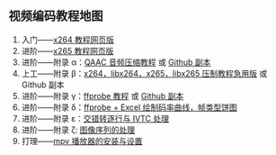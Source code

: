 视频编码教程地图
-----

1.  入门——[x264 教程网页版](https://iavoe.github.io/x264-web-tutorial/HTML/index.html)
2.  进阶——[x265 教程网页版](https://iavoe.github.io/x265-web-tutorial/HTML/index.html)
3.  进阶——附录 α：[QAAC 音频压缩教程](https://www.nazorip.site/archives/44/) 或 [Github 副本](https://github.com/iAvoe/QAAC-Tutorial-Standalone/blob/master/%E6%95%99%E7%A8%8B.md)
4.  上工——附录 β：[x264，libx264，x265，libx265 压制教程急用版](https://nazorip.site/archives/334/) 或 Github 副本
5.  进阶——附录 γ：[ffprobe 教程](https://nazorip.site/archives/169/) 或 [Github 副本](https://github.com/iAvoe/FFprobe-Tutorial-Standalone/blob/master/%E6%95%99%E7%A8%8B.md)
6.  进阶——附录 δ：[ffprobe + Excel 绘制码率曲线，帧类型饼图](https://nazorip.site/archives/1068/)
7.  进阶——附录 ε：[交错转逐行与 IVTC 处理](https://iavoe.github.io/deint-ivtc-web-tutorial/HTML/index.html)
8.  进阶——附录 ζ: [图像序列的处理](https://iavoe.github.io/img-sequence-enc-web-tutorial/HTML/index.html)
9.  打理——[mpv 播放器的安装与设置](https://nazorip.site/archives/1052/)